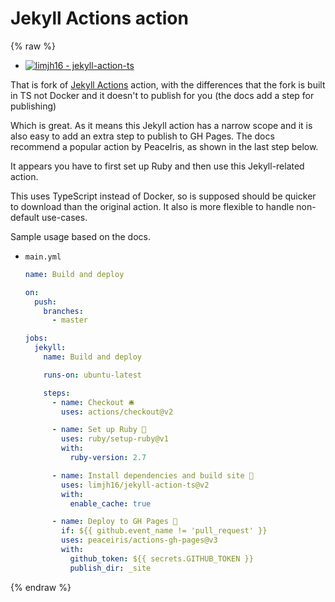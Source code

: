 # Jekyll Actions action

{% raw %}

- [![limjh16 - jekyll-action-ts](https://img.shields.io/static/v1?label=limjh16&message=jekyll-action-ts&color=blue&logo=github)](https://github.com/limjh16/jekyll-action-ts)

That is fork of [Jekyll Actions](https://github.com/marketplace/actions/jekyll-actions) action, with the differences that the fork is built in TS not Docker and it doesn't to publish for you (the docs add a step for publishing)

Which is great. As it means this Jekyll action has a narrow scope and it is also easy to add an extra step to publish to GH Pages. The docs recommend a popular action by PeaceIris, as shown in the last step below.

It appears you have to first set up Ruby and then use this Jekyll-related action.

This uses TypeScript instead of Docker, so is supposed should be quicker to download than the original action. It also is more flexible to handle non-default use-cases.

Sample usage based on the docs.

- `main.yml`
    ```yaml
    name: Build and deploy

    on:
      push:
        branches:
          - master

    jobs:
      jekyll:
        name: Build and deploy

        runs-on: ubuntu-latest

        steps:
          - name: Checkout 🛎
            uses: actions/checkout@v2

          - name: Set up Ruby 💎
            uses: ruby/setup-ruby@v1
            with:
              ruby-version: 2.7

          - name: Install dependencies and build site 🔨
            uses: limjh16/jekyll-action-ts@v2
            with:
              enable_cache: true

          - name: Deploy to GH Pages 🚀
            if: ${{ github.event_name != 'pull_request' }}
            uses: peaceiris/actions-gh-pages@v3
            with:
              github_token: ${{ secrets.GITHUB_TOKEN }}
              publish_dir: _site
    ```

{% endraw %}

